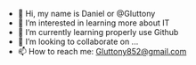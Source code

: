 - 👋 Hi, my name is Daniel or @GIuttony
- 👀 I’m interested in learning more about IT
- 🌱 I’m currently learning properly use Github
- 💞️ I’m looking to collaborate on ...
- 📫 How to reach me: Gluttony852@gmail.com

<!---
GIuttony/GIuttony is a ✨ special ✨ repository because its `README.md` (this file) appears on your GitHub profile.
You can click the Preview link to take a look at your changes.
--->
